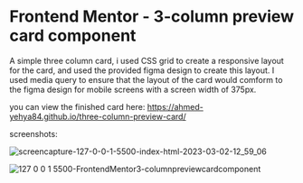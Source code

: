 # Frontend Mentor - 3-column preview card component

A simple three column card, i used CSS grid to create a responsive layout for the card, and used the provided figma design to create this layout. I used media query to ensure that the layout of the card would comform to the figma design for mobile screens with a screen width of 375px.

you can view the finished card here: https://ahmed-yehya84.github.io/three-column-preview-card/

screenshots:

![screencapture-127-0-0-1-5500-index-html-2023-03-02-12_59_06](https://user-images.githubusercontent.com/46849154/222409896-0273b37a-4da4-4567-922b-27f01bb336e6.png)

![127 0 0 1 5500-FrontendMentor3-columnpreviewcardcomponent](https://user-images.githubusercontent.com/46849154/222410013-3acf0019-9248-49d2-8ead-8c7656070181.png)
